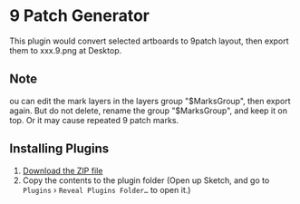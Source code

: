 # 9 Patch Generator

This plugin would convert selected artboards to 9patch layout, then export them to xxx.9.png at Desktop.

## Note

ou can edit the mark layers in the layers group "$MarksGroup", then export again. But do not delete, rename the group "$MarksGroup", and keep it on top. Or it may cause repeated 9 patch marks.

## Installing Plugins
1. [Download the ZIP file](https://github.com/maundytime/sketch-9patch/archive/master.zip)
2. Copy the contents to the plugin folder (Open up Sketch, and go to `Plugins` › `Reveal Plugins Folder…` to open it.)